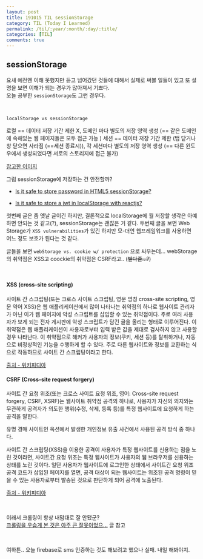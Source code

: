 ```yaml
---
layout: post
title: 191015 TIL sessionStorage
category: TIL (Today I Learned)
permalink: /til/:year/:month/:day/:title/
categories: [TIL]
comments: true
---
```


## **sessionStorage**

요새 예전엔 이해 못했지만 듣고 넘어갔던 것들에 대해서 실제로 써볼 일들이 있고 또 설명을 보면 이해가 되는 경우가 많아져서 기쁘다.  
오늘 공부한 `sessionStorage`도 그런 경우다.   

<br>

`localStorage vs sessionStorage` 

로컬 == 데이터 저장 기간 제한 X, 도메인 마다 별도의 저장 영역 생성 (== 같은 도메인에 속해있는 웹 페이지들은 모두 접근 가능 )
세션 == 데이터 저장 기간 제한 (탭 닫거나 창 닫으면 사라짐 (==세션 종료시)), 각 세션마다 별도의 저장 영역 생성 (== 다른 윈도우에서 생성되었다면 서로의 스토리지에 접근 불가)

[참고한 이미지](http://uxuiz.cafe24.com/wp/wp-content/uploads/2014/12/local_session.png)  


그럼 sessionStorage에 저장하는 건 안전할까?

- [Is it safe to store password in HTML5 sessionStorage?](https://security.stackexchange.com/questions/36958/is-it-safe-to-store-password-in-html5-sessionstorage)  

- [Is it safe to store a jwt in localStorage with reactjs?](https://stackoverflow.com/questions/44133536/is-it-safe-to-store-a-jwt-in-localstorage-with-reactjs)

첫번째 글은 좀 엣날 글이긴 하지만, 결론적으로 localStorage에 뭘 저장할 생각은 아예 하면 안되는 것 같고(?), sessionStorage는 괜찮은 거 같다. 두번째 글을 보면 Web Storage가 `XSS vulnerabilities`가 있긴 하지만 모-더언 웹프레임워크를 사용하면 어느 정도 보호가 된다는 것 같다. 

글들을 보면 `webStorage vs. cookie w/ protection` 으로 싸우는데... webStorage의 취약점은 XSS고 coockie의 취약점은 CSRF라고.. (~~별다줄...?~~)

<br>
  

#### XSS (cross-site scripting)
사이트 간 스크립팅(또는 크로스 사이트 스크립팅, 영문 명칭 cross-site scripting, 영문 약어 XSS)은 웹 애플리케이션에서 많이 나타나는 취약점의 하나로 웹사이트 관리자가 아닌 이가 웹 페이지에 악성 스크립트를 삽입할 수 있는 취약점이다. 주로 여러 사용자가 보게 되는 전자 게시판에 악성 스크립트가 담긴 글을 올리는 형태로 이루어진다. 이 취약점은 웹 애플리케이션이 사용자로부터 입력 받은 값을 제대로 검사하지 않고 사용할 경우 나타난다. 이 취약점으로 해커가 사용자의 정보(쿠키, 세션 등)를 탈취하거나, 자동으로 비정상적인 기능을 수행하게 할 수 있다. 주로 다른 웹사이트와 정보를 교환하는 식으로 작동하므로 사이트 간 스크립팅이라고 한다. 

[출처 - 위키피디아](https://ko.wikipedia.org/wiki/%EC%82%AC%EC%9D%B4%ED%8A%B8_%EA%B0%84_%EC%8A%A4%ED%81%AC%EB%A6%BD%ED%8C%85)

#### CSRF (Cross-site request forgery)
사이트 간 요청 위조(또는 크로스 사이트 요청 위조, 영어: Cross-site request forgery, CSRF, XSRF)는 웹사이트 취약점 공격의 하나로, 사용자가 자신의 의지와는 무관하게 공격자가 의도한 행위(수정, 삭제, 등록 등)를 특정 웹사이트에 요청하게 하는 공격을 말한다.

유명 경매 사이트인 옥션에서 발생한 개인정보 유출 사건에서 사용된 공격 방식 중 하나다.

사이트 간 스크립팅(XSS)을 이용한 공격이 사용자가 특정 웹사이트를 신용하는 점을 노린 것이라면, 사이트간 요청 위조는 특정 웹사이트가 사용자의 웹 브라우저를 신용하는 상태를 노린 것이다. 일단 사용자가 웹사이트에 로그인한 상태에서 사이트간 요청 위조 공격 코드가 삽입된 페이지를 열면, 공격 대상이 되는 웹사이트는 위조된 공격 명령이 믿을 수 있는 사용자로부터 발송된 것으로 판단하게 되어 공격에 노출된다.

[출처 - 위키피디아](https://ko.wikipedia.org/wiki/%EC%82%AC%EC%9D%B4%ED%8A%B8_%EA%B0%84_%EC%9A%94%EC%B2%AD_%EC%9C%84%EC%A1%B0)


<br>

이래서 크롤링이 항상 내맘대로 잘 안됐군?   
[크롤링을 우습게 본 것은 아주 큰 잘못이었으…](https://developersoom.github.io/til/2019/04/24/TIL/) 글 참고 

<br>

여하튼.. 오늘 firebase로 sms 인증하는 것도 해보려고 했으나 실패. 내일 해봐야지. 

